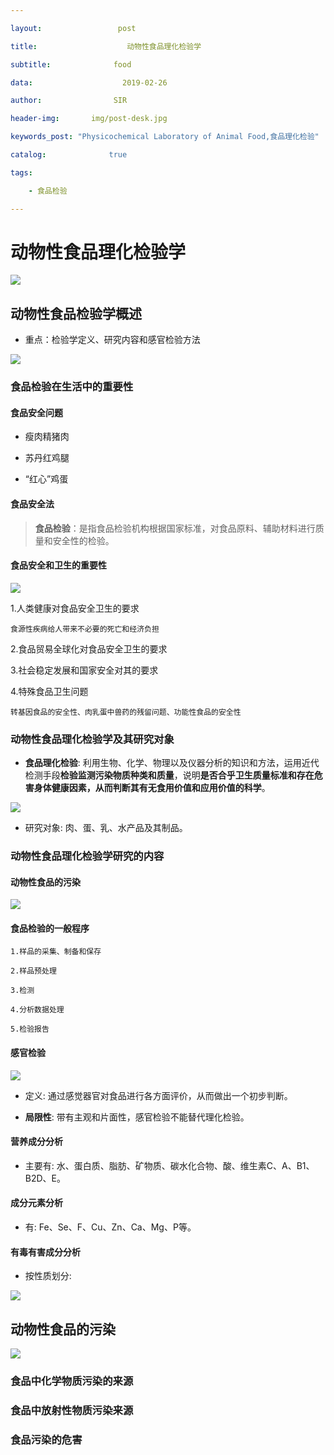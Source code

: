 ```yaml
---

layout:                 post

title:                    动物性食品理化检验学

subtitle:              food

data:                    2019-02-26

author:                SIR

header-img:       img/post-desk.jpg

keywords_post: "Physicochemical Laboratory of Animal Food,食品理化检验"

catalog:              true

tags:

    - 食品检验

---
```


# 动物性食品理化检验学

![](https://pic3.zhimg.com/v2-5436b953de21335b8b19459358aa0ead_1200x500.jpg)

## 动物性食品检验学概述

- 重点：检验学定义、研究内容和感官检验方法

![](http://img04.sogoucdn.com/app/a/100520146/9faf24d0dc7fa50a449aaa1cac4a191a)

### 食品检验在生活中的重要性

#### 食品安全问题

- 瘦肉精猪肉

- 苏丹红鸡腿

- “红心”鸡蛋

#### 食品安全法

> **食品检验**：是指食品检验机构根据国家标准，对食品原料、辅助材料进行质量和安全性的检验。

#### 食品安全和卫生的重要性

![](http://img04.sogoucdn.com/app/a/100520146/5b1253c756c6d1bd3555dc593d46a76e)

1.人类健康对食品安全卫生的要求

    食源性疾病给人带来不必要的死亡和经济负担

2.食品贸易全球化对食品安全卫生的要求

3.社会稳定发展和国家安全对其的要求

4.特殊食品卫生问题

    转基因食品的安全性、肉乳蛋中兽药的残留问题、功能性食品的安全性

### 动物性食品理化检验学及其研究对象

- **食品理化检验**:    利用生物、化学、物理以及仪器分析的知识和方法，运用近代检测手段**检验监测污染物质种类和质量**，说明**是否合乎卫生质量标准和存在危害身体健康因素，从而判断其有无食用价值和应用价值的科学**。

![](http://img01.sogoucdn.com/app/a/100520146/968484797d4fb364e02bd71027401105)

- 研究对象:    肉、蛋、乳、水产品及其制品。

### 动物性食品理化检验学研究的内容

#### 动物性食品的污染

![](http://img01.sogoucdn.com/app/a/100520146/c46bcd2d25f5f48164bacae8c6976f05)

#### 食品检验的一般程序

    1.样品的采集、制备和保存

    2.样品预处理

    3.检测

    4.分析数据处理

    5.检验报告

#### 感官检验

![](http://img01.sogoucdn.com/app/a/100520146/2d7474b6147ed2c3d55531401f75d0cf)

- 定义:    通过感觉器官对食品进行各方面评价，从而做出一个初步判断。

- **局限性**:    带有主观和片面性，感官检验不能替代理化检验。

#### 营养成分分析

- 主要有:    水、蛋白质、脂肪、矿物质、碳水化合物、酸、维生素C、A、B1、B2D、E。

#### 成分元素分析

- 有:    Fe、Se、F、Cu、Zn、Ca、Mg、P等。

#### 有毒有害成分分析

- 按性质划分:    

![](http://img03.sogoucdn.com/app/a/100520146/ced974f8b266574543eaec82b9dcb71f)

## 动物性食品的污染

![](http://img04.sogoucdn.com/app/a/100520146/e637920ffb72f3f0f4d89930d53f9e81)

### 食品中化学物质污染的来源

### 食品中放射性物质污染来源

### 食品污染的危害

